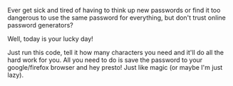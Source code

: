 Ever get sick and tired of having to think up new passwords or find it too dangerous to use the same password for everything, but don't trust online password generators?

Well, today is your lucky day!

Just run this code, tell it how many characters you need and it'll do all the hard work for you.
All you need to do is save the password to your google/firefox browser and hey presto! Just like magic (or maybe I'm just lazy).
